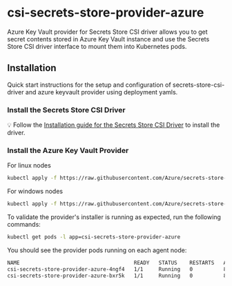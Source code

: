# csi-secrets-store-provider-azure

Azure Key Vault provider for Secrets Store CSI driver allows you to get secret contents stored in Azure Key Vault instance and use the Secrets Store CSI driver interface to mount them into Kubernetes pods.

## Installation

Quick start instructions for the setup and configuration of secrets-store-csi-driver and azure keyvault provider using deployment yamls.


### Install the Secrets Store CSI Driver

💡 Follow the [Installation guide for the Secrets Store CSI Driver](https://github.com/kubernetes-sigs/secrets-store-csi-driver#usage) to install the driver.

### Install the Azure Key Vault Provider

For linux nodes
```bash
kubectl apply -f https://raw.githubusercontent.com/Azure/secrets-store-csi-driver-provider-azure/master/deployment/provider-azure-installer.yaml
```

For windows nodes
```bash
kubectl apply -f https://raw.githubusercontent.com/Azure/secrets-store-csi-driver-provider-azure/master/deployment/provider-azure-installer-windows.yaml
```

To validate the provider's installer is running as expected, run the following commands:

```bash
kubectl get pods -l app=csi-secrets-store-provider-azure
```

You should see the provider pods running on each agent node:

```bash
NAME                                     READY   STATUS    RESTARTS   AGE
csi-secrets-store-provider-azure-4ngf4   1/1     Running   0          8s
csi-secrets-store-provider-azure-bxr5k   1/1     Running   0          8s
```